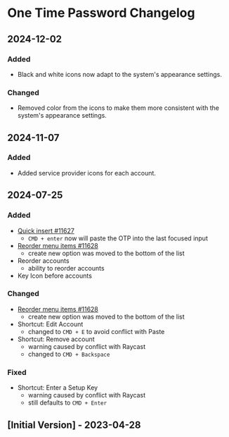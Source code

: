# One Time Password Changelog

## 2024-12-02

### Added

- Black and white icons now adapt to the system's appearance settings.

### Changed

- Removed color from the icons to make them more consistent with the system's appearance settings.

## 2024-11-07

### Added

- Added service provider icons for each account.

## 2024-07-25

### Added

- [Quick insert #11627](https://github.com/raycast/extensions/issues/11627)
  - `CMD + enter` now will paste the OTP into the last focused input
- [Reorder menu items #11628](https://github.com/raycast/extensions/issues/11628)
  - create new option was moved to the bottom of the list
- Reorder accounts
  - ability to reorder accounts
- Key Icon before accounts

### Changed

- [Reorder menu items #11628](https://github.com/raycast/extensions/issues/11628)
  - create new option was moved to the bottom of the list
- Shortcut: Edit Account
  - changed to `CMD + E` to avoid conflict with Paste
- Shortcut: Remove account
  - warning caused by conflict with Raycast
  - changed to `CMD + Backspace`

### Fixed

- Shortcut: Enter a Setup Key
  - warning caused by conflict with Raycast
  - still defaults to `CMD + Enter`

## [Initial Version] - 2023-04-28
